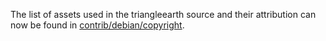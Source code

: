 The list of assets used in the triangleearth source and their attribution can now be found in [contrib/debian/copyright](../contrib/debian/copyright).
